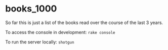 # books_1000

So far this is just a list of the books read over the course of the last 3 years.

To access the console in development:
`rake console`

To run the server locally:
`shotgun`
